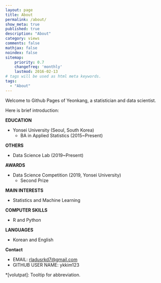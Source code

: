 ```yaml
---
layout: page
title: About
permalink: /about/
show_meta: true
published: true
description: "About"
category: views
comments: false
mathjax: false
noindex: false
sitemap:
    priority: 0.7
    changefreq: 'monthly'
    lastmod: 2016-02-13
# tags will be used as html meta keywords.    
tags:
  - "About"
---
```


Welcome to Github Pages of Yeonkang, a statistician and data scientist. 

Here is brief introduction:


**EDUCATION**
- Yonsei University (Seoul, South Korea)
  - BA in Applied Statistics (2015~Present)

**OTHERS**
- Data Science Lab (2019~Present)

**AWARDS**
- Data Science Competition (2019, Yonsei University)
  - Second Prize

**MAIN INTERESTS**
- Statistics and Machine Learning

**COMPUTER SKILLS**
- R and Python

**LANGUAGES**
- Korean and English

**Contact**
- EMAIL: rladusrkd7@gmail.com
- GITHUB USER NAME: ykkim123 

*[volutpat]: Tooltip for abbreviation.
